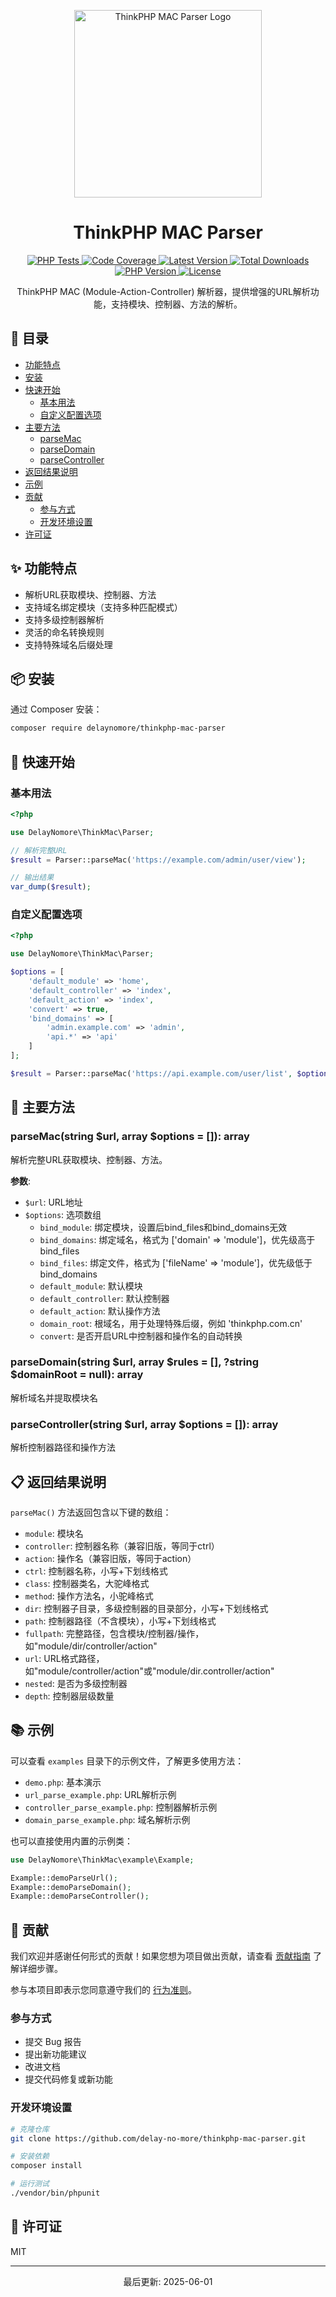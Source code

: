 <p align="center">
  <img src="logo.png" alt="ThinkPHP MAC Parser Logo" width="300"/>
</p>

<h1 align="center">ThinkPHP MAC Parser</h1>

<p align="center">
  <a href="https://github.com/delay-no-more/thinkphp-mac-parser/actions/workflows/php-tests.yml">
    <img src="https://github.com/delay-no-more/thinkphp-mac-parser/actions/workflows/php-tests.yml/badge.svg" alt="PHP Tests">
  </a>
  <a href="https://codecov.io/gh/delay-no-more/thinkphp-mac-parser">
    <img src="https://codecov.io/gh/delay-no-more/thinkphp-mac-parser/branch/master/graph/badge.svg" alt="Code Coverage">
  </a>
  <a href="https://packagist.org/packages/delaynomore/thinkphp-mac-parser">
    <img src="https://img.shields.io/packagist/v/delaynomore/thinkphp-mac-parser" alt="Latest Version">
  </a>
  <a href="https://packagist.org/packages/delaynomore/thinkphp-mac-parser">
    <img src="https://img.shields.io/packagist/dt/delaynomore/thinkphp-mac-parser" alt="Total Downloads">
  </a>
  <a href="https://packagist.org/packages/delaynomore/thinkphp-mac-parser">
    <img src="https://img.shields.io/packagist/php-v/delaynomore/thinkphp-mac-parser" alt="PHP Version">
  </a>
  <a href="https://github.com/delay-no-more/thinkphp-mac-parser/blob/master/LICENSE">
    <img src="https://img.shields.io/github/license/delay-no-more/thinkphp-mac-parser" alt="License">
  </a>
</p>

<p align="center">ThinkPHP MAC (Module-Action-Controller) 解析器，提供增强的URL解析功能，支持模块、控制器、方法的解析。</p>

## 📑 目录

- [功能特点](#功能特点)
- [安装](#安装)
- [快速开始](#快速开始)
  - [基本用法](#基本用法)
  - [自定义配置选项](#自定义配置选项)
- [主要方法](#主要方法)
  - [parseMac](#parsemacstring-url-array-options--array)
  - [parseDomain](#parsedomainstring-url-array-rules--string-domainroot--null-array)
  - [parseController](#parsecontrollerstring-url-array-options--array)
- [返回结果说明](#返回结果说明)
- [示例](#示例)
- [贡献](#贡献)
  - [参与方式](#参与方式)
  - [开发环境设置](#开发环境设置)
- [许可证](#许可证)

## ✨ 功能特点

- 解析URL获取模块、控制器、方法
- 支持域名绑定模块（支持多种匹配模式）
- 支持多级控制器解析
- 灵活的命名转换规则
- 支持特殊域名后缀处理

## 📦 安装

通过 Composer 安装：

```bash
composer require delaynomore/thinkphp-mac-parser
```

## 🚀 快速开始

### 基本用法

```php
<?php

use DelayNomore\ThinkMac\Parser;

// 解析完整URL
$result = Parser::parseMac('https://example.com/admin/user/view');

// 输出结果
var_dump($result);
```

### 自定义配置选项

```php
<?php

use DelayNomore\ThinkMac\Parser;

$options = [
    'default_module' => 'home',
    'default_controller' => 'index',
    'default_action' => 'index',
    'convert' => true,
    'bind_domains' => [
        'admin.example.com' => 'admin',
        'api.*' => 'api'
    ]
];

$result = Parser::parseMac('https://api.example.com/user/list', $options);
```

## 📝 主要方法

### parseMac(string $url, array $options = []): array

解析完整URL获取模块、控制器、方法。

**参数**:
- `$url`: URL地址
- `$options`: 选项数组
  - `bind_module`: 绑定模块，设置后bind_files和bind_domains无效
  - `bind_domains`: 绑定域名，格式为 ['domain' => 'module']，优先级高于bind_files
  - `bind_files`: 绑定文件，格式为 ['fileName' => 'module']，优先级低于bind_domains
  - `default_module`: 默认模块
  - `default_controller`: 默认控制器
  - `default_action`: 默认操作方法
  - `domain_root`: 根域名，用于处理特殊后缀，例如 'thinkphp.com.cn'
  - `convert`: 是否开启URL中控制器和操作名的自动转换

### parseDomain(string $url, array $rules = [], ?string $domainRoot = null): array

解析域名并提取模块名

### parseController(string $url, array $options = []): array

解析控制器路径和操作方法

## 📋 返回结果说明

`parseMac()` 方法返回包含以下键的数组：

- `module`: 模块名
- `controller`: 控制器名称（兼容旧版，等同于ctrl）
- `action`: 操作名（兼容旧版，等同于action）
- `ctrl`: 控制器名称，小写+下划线格式
- `class`: 控制器类名，大驼峰格式
- `method`: 操作方法名，小驼峰格式
- `dir`: 控制器子目录，多级控制器的目录部分，小写+下划线格式
- `path`: 控制器路径（不含模块），小写+下划线格式
- `fullpath`: 完整路径，包含模块/控制器/操作，如"module/dir/controller/action"
- `url`: URL格式路径，如"module/controller/action"或"module/dir.controller/action"
- `nested`: 是否为多级控制器
- `depth`: 控制器层级数量

## 📚 示例

可以查看 `examples` 目录下的示例文件，了解更多使用方法：

- `demo.php`: 基本演示
- `url_parse_example.php`: URL解析示例
- `controller_parse_example.php`: 控制器解析示例
- `domain_parse_example.php`: 域名解析示例

也可以直接使用内置的示例类：

```php
use DelayNomore\ThinkMac\example\Example;

Example::demoParseUrl();
Example::demoParseDomain();
Example::demoParseController();
```

## 🤝 贡献

我们欢迎并感谢任何形式的贡献！如果您想为项目做出贡献，请查看 [贡献指南](CONTRIBUTING.md) 了解详细步骤。

参与本项目即表示您同意遵守我们的 [行为准则](CODE_OF_CONDUCT.md)。

### 参与方式

- 提交 Bug 报告
- 提出新功能建议
- 改进文档
- 提交代码修复或新功能

### 开发环境设置

```bash
# 克隆仓库
git clone https://github.com/delay-no-more/thinkphp-mac-parser.git

# 安装依赖
composer install

# 运行测试
./vendor/bin/phpunit
```

## 📄 许可证

MIT

---

<p align="center">最后更新: 2025-06-01</p>
